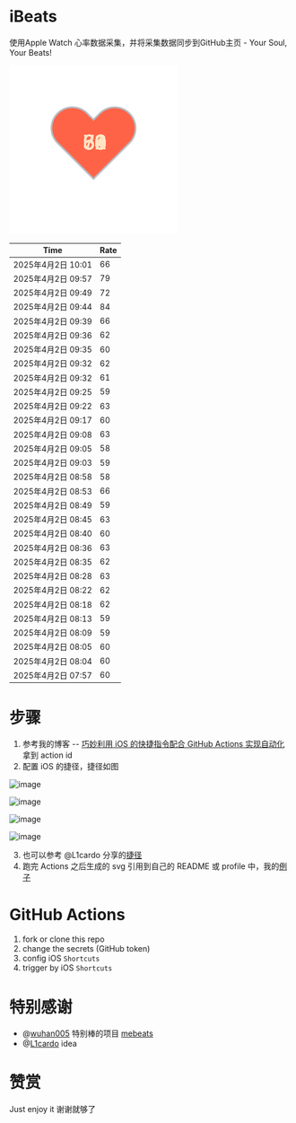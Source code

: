 # iBeats
使用Apple Watch 心率数据采集，并将采集数据同步到GitHub主页 - Your Soul, Your Beats!

![](./files/heart.svg)

<!--START_SECTION:my_heart_rate-->
| Time | Rate | 
 | ---- | ---- | 
| 2025年4月2日 10:01 | 66 |
| 2025年4月2日 09:57 | 79 |
| 2025年4月2日 09:49 | 72 |
| 2025年4月2日 09:44 | 84 |
| 2025年4月2日 09:39 | 66 |
| 2025年4月2日 09:36 | 62 |
| 2025年4月2日 09:35 | 60 |
| 2025年4月2日 09:32 | 62 |
| 2025年4月2日 09:32 | 61 |
| 2025年4月2日 09:25 | 59 |
| 2025年4月2日 09:22 | 63 |
| 2025年4月2日 09:17 | 60 |
| 2025年4月2日 09:08 | 63 |
| 2025年4月2日 09:05 | 58 |
| 2025年4月2日 09:03 | 59 |
| 2025年4月2日 08:58 | 58 |
| 2025年4月2日 08:53 | 66 |
| 2025年4月2日 08:49 | 59 |
| 2025年4月2日 08:45 | 63 |
| 2025年4月2日 08:40 | 60 |
| 2025年4月2日 08:36 | 63 |
| 2025年4月2日 08:35 | 62 |
| 2025年4月2日 08:28 | 63 |
| 2025年4月2日 08:22 | 62 |
| 2025年4月2日 08:18 | 62 |
| 2025年4月2日 08:13 | 59 |
| 2025年4月2日 08:09 | 59 |
| 2025年4月2日 08:05 | 60 |
| 2025年4月2日 08:04 | 60 |
| 2025年4月2日 07:57 | 60 |

<!--END_SECTION:my_heart_rate-->

# 步骤
1. 参考我的博客 -- [巧妙利用 iOS 的快捷指令配合 GitHub Actions 实现自动化](https://github.com/yihong0618/gitblog/issues/198) 拿到 action id
2. 配置 iOS 的捷径，捷径如图

![image](https://user-images.githubusercontent.com/15976103/122154218-0db0b480-ce97-11eb-93bb-5aec07c558dc.png)

![image](https://user-images.githubusercontent.com/15976103/122154236-186b4980-ce97-11eb-8e4b-70551a0391ae.png)

![image](https://user-images.githubusercontent.com/15976103/122154268-2d47dd00-ce97-11eb-902e-3acf292265a9.png)

![image](https://user-images.githubusercontent.com/15976103/122174055-fa144680-ceb4-11eb-9be2-3eb83cd516f7.png)

3. 也可以参考 @L1cardo 分享的[捷径](https://www.icloud.com/shortcuts/6ab6047b459c41ad822ad6b94b1c03d4)
4. 跑完 Actions 之后生成的 svg 引用到自己的 README 或 profile 中，我的[例子](https://github.com/yihong0618) 

# GitHub Actions

1. fork or clone this repo
2. change the secrets (GitHub token)
3. config iOS `Shortcuts` 
4. trigger by iOS `Shortcuts`

# 特别感谢
- @[wuhan005](https://github.com/wuhan005) 特别棒的项目 [mebeats](https://github.com/wuhan005/mebeats)
- @[L1cardo](https://github.com/L1cardo) idea

# 赞赏
Just enjoy it
谢谢就够了
